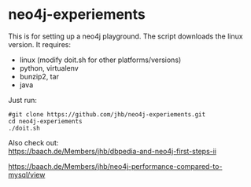 neo4j-experiements
==================

This is for setting up a neo4j playground. The script downloads the linux version.
It requires:
 
  * linux (modify doit.sh for other platforms/versions)
  * python, virtualenv
  * bunzip2, tar
  * java

Just run:

    #git clone https://github.com/jhb/neo4j-experiements.git
    cd neo4j-experiements
    ./doit.sh

Also check out:  
https://baach.de/Members/jhb/dbpedia-and-neo4j-first-steps-ii

https://baach.de/Members/jhb/neo4j-performance-compared-to-mysql/view
